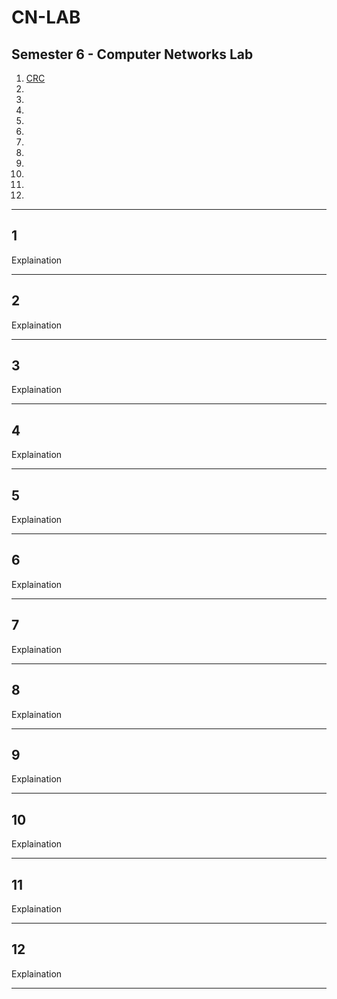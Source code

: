 # CN-LAB

<h2>Semester 6 - Computer Networks Lab</h2>

<ol>
    <a href="#1"><li>CRC</a>
    <a href="#2"><li></a>
    <a href="#3"><li></a>
    <a href="#4"><li></a>
    <a href="#5"><li></a>
    <a href="#6"><li></a>
    <a href="#7"><li></a>
    <a href="#8"><li></a>
    <a href="#9"><li></a>
    <a href="#10"><li></a>
    <a href="#11"><li></a>
    <a href="#12"><li></a>
</ol>

<hr>

<h2 id="1">1</h2>
<p>Explaination</p>
<hr>

<h2 id="2">2</h2>
<p>Explaination</p>
<hr>

<h2 id="3">3</h2>
<p>Explaination</p>
<hr>

<h2 id="4">4</h2>
<p>Explaination</p>
<hr>

<h2 id="5">5</h2>
<p>Explaination</p>
<hr>

<h2 id="6">6</h2>
<p>Explaination</p>
<hr>

<h2 id="7">7</h2>
<p>Explaination</p>
<hr>

<h2 id="8">8</h2>
<p>Explaination</p>
<hr>

<h2 id="9">9</h2>
<p>Explaination</p>
<hr>

<h2 id="10">10</h2>
<p>Explaination</p>
<hr>

<h2 id="11">11</h2>
<p>Explaination</p>
<hr>

<h2 id="12">12</h2>
<p>Explaination</p>
<hr>